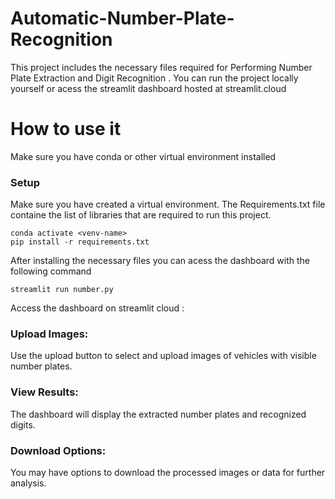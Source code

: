 # Automatic-Number-Plate-Recognition

This project includes the necessary files required for Performing Number Plate Extraction and Digit Recognition . You can run the project locally yourself or acess the streamlit dashboard hosted at streamlit.cloud

# How to use it
Make sure you have conda or other virtual environment installed
### Setup
Make sure you have created a virtual environment. The Requirements.txt file containe the list of libraries that are required to run this project. 

```
conda activate <venv-name>
pip install -r requirements.txt
```

After installing the necessary files you can acess the dashboard with the following command
```
streamlit run number.py
```

Access the dashboard on streamlit cloud : 
### Upload Images: 
Use the upload button to select and upload images of vehicles with visible number plates.
### View Results: 
The dashboard will display the extracted number plates and recognized digits.
### Download Options: 
You may have options to download the processed images or data for further analysis.
